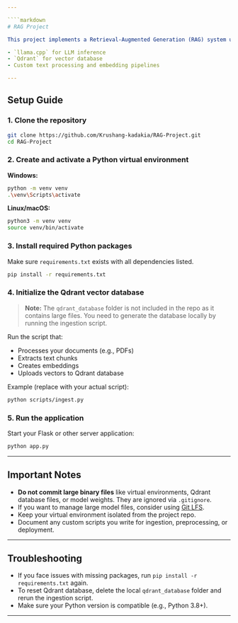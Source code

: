 ```yaml
---

````markdown
# RAG Project

This project implements a Retrieval-Augmented Generation (RAG) system using:

- `llama.cpp` for LLM inference  
- `Qdrant` for vector database  
- Custom text processing and embedding pipelines

---
```


## Setup Guide

### 1. Clone the repository

```bash
git clone https://github.com/Krushang-kadakia/RAG-Project.git
cd RAG-Project
````

### 2. Create and activate a Python virtual environment

**Windows:**

```bash
python -m venv venv
.\venv\Scripts\activate
```

**Linux/macOS:**

```bash
python3 -m venv venv
source venv/bin/activate
```

### 3. Install required Python packages

Make sure `requirements.txt` exists with all dependencies listed.

```bash
pip install -r requirements.txt
```

### 4. Initialize the Qdrant vector database

> **Note:** The `qdrant_database` folder is not included in the repo as it contains large files.
> You need to generate the database locally by running the ingestion script.

Run the script that:

* Processes your documents (e.g., PDFs)
* Extracts text chunks
* Creates embeddings
* Uploads vectors to Qdrant database

Example (replace with your actual script):

```bash
python scripts/ingest.py
```

### 5. Run the application

Start your Flask or other server application:

```bash
python app.py
```

---

## Important Notes

* **Do not commit large binary files** like virtual environments, Qdrant database files, or model weights. They are ignored via `.gitignore`.
* If you want to manage large model files, consider using [Git LFS](https://git-lfs.github.com/).
* Keep your virtual environment isolated from the project repo.
* Document any custom scripts you write for ingestion, preprocessing, or deployment.

---

## Troubleshooting

* If you face issues with missing packages, run `pip install -r requirements.txt` again.
* To reset Qdrant database, delete the local `qdrant_database` folder and rerun the ingestion script.
* Make sure your Python version is compatible (e.g., Python 3.8+).

---
